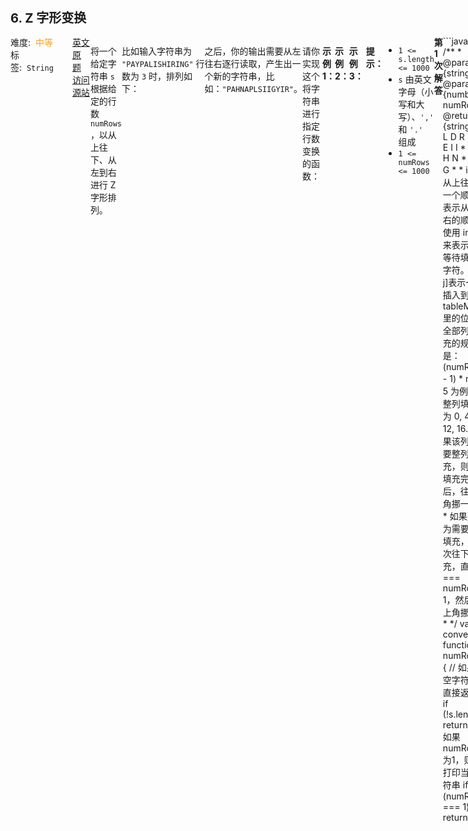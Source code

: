 <div style="font-size: 20px; margin-bottom: 15px; font-weight: bold;">6. Z 字形变换</div>
<div style="display: flex; font-size: 14px; justify-content: space-between;"><div><span style="margin-right: 30px;">难度:&nbsp;&nbsp;<label style="color: rgb(255, 161, 25);">中等</label></span><span style="margin-right: 30px;">标签:&nbsp;&nbsp;<code>String</code></span></div><div><span style="margin-right: 15px;"><a href="https://leetcode.com/problems/zigzag-conversion/">英文原题</a></span><span><a href="https://leetcode-cn.com/problems/zigzag-conversion/">访问源站</a></span></div>
<hr style="height: 1px; margin: 1em 0px;" />
<p>将一个给定字符串 <code>s</code> 根据给定的行数 <code>numRows</code> ，以从上往下、从左到右进行 Z 字形排列。</p>

<p>比如输入字符串为 <code>"PAYPALISHIRING"</code> 行数为 <code>3</code> 时，排列如下：</p>

<pre>
P   A   H   N
A P L S I I G
Y   I   R</pre>

<p>之后，你的输出需要从左往右逐行读取，产生出一个新的字符串，比如：<code>"PAHNAPLSIIGYIR"</code>。</p>

<p>请你实现这个将字符串进行指定行数变换的函数：</p>

<pre>
string convert(string s, int numRows);</pre>

<p> </p>

<p><strong>示例 1：</strong></p>

<pre>
<strong>输入：</strong>s = "PAYPALISHIRING", numRows = 3
<strong>输出：</strong>"PAHNAPLSIIGYIR"
</pre>
<strong>示例 2：</strong>

<pre>
<strong>输入：</strong>s = "PAYPALISHIRING", numRows = 4
<strong>输出：</strong>"PINALSIGYAHRPI"
<strong>解释：</strong>
P     I    N
A   L S  I G
Y A   H R
P     I
</pre>

<p><strong>示例 3：</strong></p>

<pre>
<strong>输入：</strong>s = "A", numRows = 1
<strong>输出：</strong>"A"
</pre>

<p> </p>

<p><strong>提示：</strong></p>

<ul>
	<li><code>1 &lt;= s.length &lt;= 1000</code></li>
	<li><code>s</code> 由英文字母（小写和大写）、<code>','</code> 和 <code>'.'</code> 组成</li>
	<li><code>1 &lt;= numRows &lt;= 1000</code></li>
</ul>

<hr style="height: 1px; margin: 1em 0px;" />
<strong>第1次解答</strong>
```javascript
/**
 * @param {string} s
 * @param {number} numRows
 * @return {string}
 *
 *      L     D     R
 *      E   O E   I I
 *      E C   I H   N
 *      T     S     G
 *
 *  i 表示从上往下的一个顺序，j 表示从左往右的顺序，使用 index 来表示当前等待填充的字符。
 *  [i, j]表示一个插入到 tableMap 里的位置，全部列都填充的规则是：(numRows - 1) * n，以 5 为例，需整列填充的为 0, 4, 8, 12, 16...
 *  如果该列不需要整列填充，则直接填充完成后，往右上角挪一格。
 *  如果整列为需要整列填充，则依次往下填充，直到 i === numRows - 1，然后往右上角挪一格
 *
 */
var convert = function (s, numRows) {
  // 如果是空字符串，直接返回空
  if (!s.length) return "";
  // 如果 numRows 为1，则直接打印当前字符串
  if (numRows === 1) return s;

  // 用一个 table 来标示当前的行和列 string[]，其中 table 元素之间叫 i，每个元素字符串内部 index 叫 j
  const tableMap = [];
  // 起始位置[0, 0]，index 用来标示当前等待处理的字符
  let i = 0,
    j = 0,
    index = 0;

  // 字符全部处理完才结束
  while (index < s.length) {
    // 直接将当前的字符写入[i ,j] 坐标的 table 中，如果当前元素不存在，需要先 new 一个空字符串
    if (!tableMap[i]) {
      tableMap[i] = "";
    }
    tableMap[i] += s[index];

    // 以下为计算下一次插入的坐标位置
    // 在需要整列绘制的列
    if (j % (numRows - 1) === 0) {
      // 如果当前列没有填充到底部，则继续往下填充
      if (i < numRows - 1) {
        i++;
        // 否则就往右上角挪一格
      } else {
        i--;
        j++;
      }
      // 否则，当前列不是需要整列绘制的列，则直接往右上角挪一格
    } else {
      // 注意：如果下一个列是需要整列填充的列，则只往右挪一格
      if ((j + 1) % (numRows - 1) === 0) {
        i = 0;
        j++;
        // 否则直接挪
      } else {
        i--;
        j++;
      }
    }
    // 当前字符已经填充完了，进行下一次填充了
    index++;
  }
  // 将表格里的字符串联合起来
  return tableMap.join("");
};
```